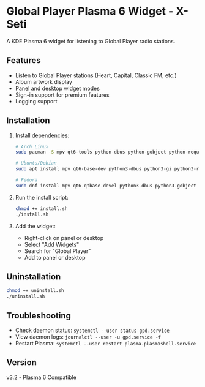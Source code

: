 # Global Player Plasma 6 Widget - X-Seti

A KDE Plasma 6 widget for listening to Global Player radio stations.

## Features
- Listen to Global Player stations (Heart, Capital, Classic FM, etc.)
- Album artwork display
- Panel and desktop widget modes
- Sign-in support for premium features
- Logging support

## Installation

1. Install dependencies:
   ```bash
   # Arch Linux
   sudo pacman -S mpv qt6-tools python-dbus python-gobject python-requests python-pyqt6-webengine
   
   # Ubuntu/Debian
   sudo apt install mpv qt6-base-dev python3-dbus python3-gi python3-requests python3-pyqt6.qtwebengine
   
   # Fedora
   sudo dnf install mpv qt6-qtbase-devel python3-dbus python3-gobject python3-requests python3-pyqt6-webengine
   ```

2. Run the install script:
   ```bash
   chmod +x install.sh
   ./install.sh
   ```

3. Add the widget:
   - Right-click on panel or desktop
   - Select "Add Widgets"
   - Search for "Global Player"
   - Add to panel or desktop

## Uninstallation

```bash
chmod +x uninstall.sh
./uninstall.sh
```

## Troubleshooting

- Check daemon status: `systemctl --user status gpd.service`
- View daemon logs: `journalctl --user -u gpd.service -f`
- Restart Plasma: `systemctl --user restart plasma-plasmashell.service`

## Version
v3.2 - Plasma 6 Compatible
